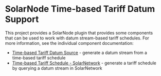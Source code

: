 # SolarNode Time-based Tariff Datum Support

This project provides a SolarNode plugin that provides some components that can
be used to work with datum stream-based tariff schedules. For more information, see the individual
component documentation:

 * [Time-based Tariff Datum Source](README-DatumSource.md) - generate a datum stream from a
   time-based tariff schedule
 * [Time-based Tariff Schedule - SolarNetwork](README-SolarNetwork.md) - generate a tariff schedule
   by querying a datum stream in SolarNetwork
